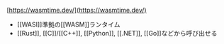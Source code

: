 [https://wasmtime.dev/](https://wasmtime.dev/)

- [[WASI]]準拠の[[WASM]]ランタイム
- [[Rust]], [[C]]/[[C++]], [[Python]], [[.NET]], [[Go]]などから呼び出せる
